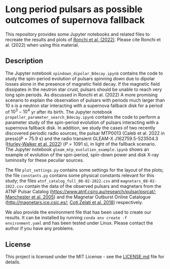 # Long period pulsars as possible outcomes of supernova fallback

This repository provides some Jupyter notebooks and related files to recreate the results and plots of [Ronchi et al. (2022)](https://arxiv.org/abs/2201.11704). Please cite Ronchi et al. (2022) when using this material.

## Description

The Jupyter notebook `spindown_dipolar_Bdecay.ipynb` contains the code to study the spin-period evolution of pulsars spinning down due to dipolar losses alone in the presence of magnetic field decay. If the magnetic field dissipates in the neutron star crust, pulsars should be unable to reach very long spin periods. 
As discussed in Ronchi et al. (2022) A more promising scenario to explain the observation of pulsars with periods much larger than 10 s is a neutron star interacting with a supernova fallback disk for a period of $10^3 - 10^4$ yr after its birth. The Jupyter notebook `propeller_parameter_search_Bdecay.ipynb` contains the code to perform a parameter study of the spin-period evolution of pulsars interacting with a supernova fallback disk.
In addition, we study the cases of two recently discovered periodic radio sources, the pulsar MTP0013 (Caleb et al. 2022 in press)($P = 75.9$ s) and the radio transient GLEAM-X J162759.5-523504.3 ([Hurley-Walker et al. 2022](https://www.nature.com/articles/s41586-021-04272-x)) ($P = 1091$ s), in light of the fallback scenario. 
The Jupyter notebook `gleam_mtp_evolution_example.ipynb` shows an example of evolution of the spin-period, spin-down power and disk X-ray luminosity for these peculiar sources.

The file `plot_settings.py` contains some settings for the layout of the plots; 
the file `constants.py` contains some physical constants relevant for this study;
the files `atnf_catalog_full_08-02-2022.csv` and `magnetars_08-02-2022.csv` contain the data of the observed pulsars and magnetars from the ATNF Pulsar Catalog (https://www.atnf.csiro.au/research/pulsar/psrcat/; [Manchester et al. 2005](https://ui.adsabs.harvard.edu/abs/2005AJ....129.1993M/abstract)) and the Magnetar Outburst Online Catalogue (http://magnetars.ice.csic.es/; [Coti Zelati et al.
2018](https://ui.adsabs.harvard.edu/abs/2018MNRAS.474..961C/abstract)) respectively.

We also provide the environment file that has been used to create our results. It can be installed by running `conda env create -f environment.yaml`
and has been tested under Linux. Please contact the author if you have any problems.

## License

This project is licensed under the MIT License - see the [LICENSE.md](LICENSE.md) file for details.
